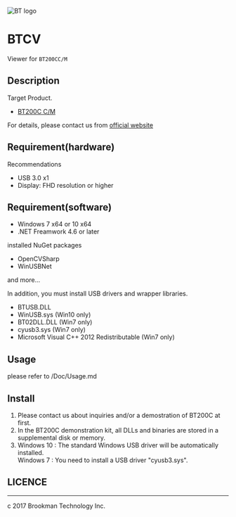 ![BT logo](http://brookmantech.com/img/logo.png "logo")
# BTCV

Viewer for ``` BT200CC/M ```

## Description

Target Product.

* [BT200C C/M][bt200]

For details, please contact us from [official website][website]  

## Requirement(hardware)

Recommendations

- USB 3.0 x1
- Display: FHD resolution or higher

## Requirement(software)

- Windows 7 x64 or 10 x64
- .NET Freamwork 4.6 or later

installed NuGet packages

- OpenCVSharp
- WinUSBNet

and more...

In addition, you must install USB drivers and wrapper libraries.

- BTUSB.DLL
- WinUSB.sys (Win10 only)
- BT02DLL.DLL (Win7 only)
- cyusb3.sys (Win7 only)
- Microsoft Visual C++ 2012 Redistributable (Win7 only)

## Usage

please refer to /Doc/Usage.md

## Install

1. Please contact us about inquiries and/or a demostration of BT200C at first.
1. In the BT200C demonstration kit, all DLLs and binaries are stored in a supplemental disk or memory.
1. Windows 10 : The standard Windows USB driver will be automatically installed.  
  Windows 7 : You need to install a USB driver "cyusb3.sys".

## LICENCE


*****  

c 2017 Brookman Technology Inc.

[website]: http://brookmantech.com/ "Brookman Technology"
[bt200]: http://brookmantech.com/ "Brookman Technology"
